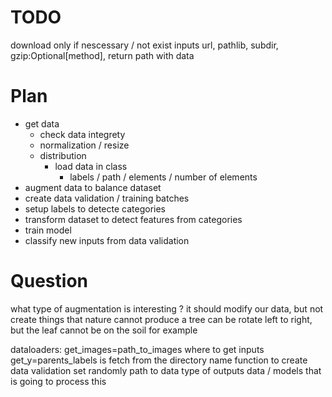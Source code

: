 # TODO
download only if nescessary / not exist
inputs url, pathlib, subdir, gzip:Optional[method], return path with data

# Plan

- get data
    - check data integrety
    - normalization / resize
    - distribution
        - load data in class
            - labels / path / elements / number of elements
- augment data to balance dataset
- create data validation / training batches
- setup labels to detecte categories
- transform dataset to detect features from categories
- train model
- classify new inputs from data validation

# Question

what type of augmentation is interesting ?
it should modify our data, but not create things that nature cannot produce
a tree can be rotate left to right, but the leaf cannot be on the soil for example

dataloaders:
get_images=path_to_images where to get inputs
get_y=parents_labels is fetch from the directory name
function to create data validation set randomly
path to data
type of outputs data / models that is going to process this
